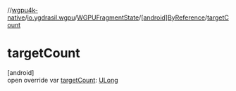 //[wgpu4k-native](../../../../index.md)/[io.ygdrasil.wgpu](../../index.md)/[WGPUFragmentState](../index.md)/[[android]ByReference](index.md)/[targetCount](target-count.md)

# targetCount

[android]\
open override var [targetCount](target-count.md): [ULong](https://kotlinlang.org/api/core/kotlin-stdlib/kotlin/-u-long/index.html)